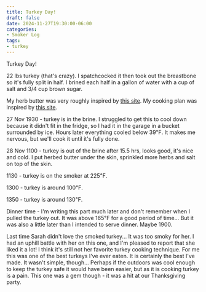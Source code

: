 ```yaml
---
title: Turkey Day!
draft: false
date: 2024-11-27T19:30:00-06:00
categories:
- Smoker Log
tags:
- turkey
---
```


Turkey Day!

22 lbs turkey (that's crazy).  I spatchcocked it then took out the breastbone so it's fully split in half.  I brined each half in a gallon of water with a cup of salt and 3/4 cup brown sugar.

My herb butter was very roughly inspired by [this site](https://heygrillhey.com/spatchcock-smoke-roasted-turkey/).  My cooking plan was inspired by [this site](https://www.smoking-meat.com/spatchcocked-turkey-with-herbed-butter).

27 Nov 1930 - turkey is in the brine.  I struggled to get this to cool down because it didn't fit in the fridge, so I had it in the garage in a bucket surrounded by ice.  Hours later everything cooled below 39℉.  It makes me nervous, but we'll cook it until it's fully done.

28 Nov 1100 - turkey is out of the brine after 15.5 hrs, looks good, it's nice and cold.  I put herbed butter under the skin, sprinkled more herbs and salt on top of the skin.

1130 - turkey is on the smoker at 225℉.

1300 - turkey is around 100℉.

1350 - turkey is around 130℉.

Dinner time - I'm writing this part much later and don't remember when I pulled the turkey out.  It was above 165℉ for a good period of time...  But it was also a little later than I intended to serve dinner.  Maybe 1900.

Last time Sarah didn't love the smoked turkey...  It was too smoky for her.  I had an uphill battle with her on this one, and I'm pleased to report that she liked it a lot!  I think it's still not her favorite turkey cooking technique.  For me this was one of the best turkeys I've ever eaten.  It is certainly the best I've made.  It wasn't simple, though...  Perhaps if the outdoors was cool enough to keep the turkey safe it would have been easier, but as it is cooking turkey is a pain.  This one was a gem though - it was a hit at our Thanksgiving party.
